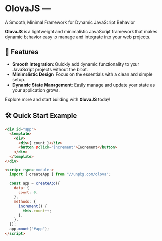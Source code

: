 # OlovaJS &mdash;
A Smooth, Minimal Framework for Dynamic JavaScript Behavior

**OlovaJS** is a lightweight and minimalistic JavaScript framework that makes
dynamic behavior easy to manage and integrate into your web projects.

## 🚀 Features

- **Smooth Integration**: Quickly add dynamic functionality to your JavaScript
  projects without the bloat.
- **Minimalistic Design**: Focus on the essentials with a clean and simple
  setup.
- **Dynamic State Management**: Easily manage and update your state as your
  application grows.

Explore more and start building with **OlovaJS** today!

## 🛠️ Quick Start Example

```html
<div id="app">
  <template>
    <div>
      <div>{ count }</div>
      <button @click="increment">Increment</button>
    </div>
  </template>
</div>

<script type="module">
  import { createApp } from "//unpkg.com/olova";

  const app = createApp({
    data: {
      count: 0,
    },
    methods: {
      increment() {
        this.count++;
      },
    },
  });
  app.mount("#app");
</script>
